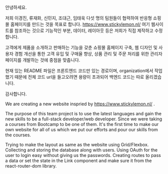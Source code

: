 안녕하세요.

저희 이경진, 류재화, 신민지, 조대근, 임태욱 다섯 명의 팀원들이 협력하여 반응형 쇼핑몰 홈페이지를 만드는 것을 목표로 합니다. https://www.stickylemon.nl/ 여기 웹사이트를 참조하는 것으로 기능적인 부분, 데이터, 레이아웃 등은 저희가 직접 제작하고 수정합니다.

고객에게 제품을 소개하고 판매하는 기능을 갖춘 쇼핑몰 홈페이지 구축, 웹 디자인 및 사용자 경험 개선을 통한 고객 유입 및 구매율 향상, 상품 관리 및 주문 처리를 위한 관리자 페이지를 개발하는 것에 중점을 맞춥니다.

현재 있는 README 파일은 프론트엔드 코드만 있는 경로이며, organization에서 작업했기 때문에 전체 코드 url을 들고오려면 용량이 초과되어 백엔드 코드는 따로 올리겠습니다.

감사합니다.

We are creating a new website inspried by https://www.stickylemon.nl/ .

The purpose of this team project is to use the latest languages and gain the new skills to be a full-stack developer/web developer. Since we were taking a courses from Bootcamp to be one of them. It's the first time to make our own website for all of us which we put our efforts and pour our skills from the courses.

Trying to make the layout as same as the website using Grid/Flexbox. Collecting and storing the database along with users.
Using OAuth for the user to login easy without giving us the passwords.
Creating routes to pass a data or set the state in the Link component and make sure it from the react-router-dom library.
